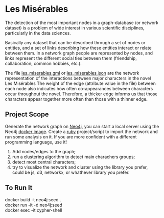 # Les Misérables

The detection of the most important nodes in a graph-database (or network dataset) is a problem of wide interest in various scientific disciplines, particularly in the data sciences.

Basically any dataset that can be described through a set of nodes or entities, and a set of links describing how these entities interact or relate between them.
In a network graph people are represented by nodes, and links represent the different social ties between them (friendship, collaboration, common hobbies, etc.).

The file [les_miserables.gml](https://github.com/extendi/les-miserables/blob/main/data/les_miserables.gml) or [les_miserables.json](https://github.com/extendi/les-miserables/blob/main/data/les_miserables.json) are the network representation of the interactions between major characters in the novel Les Misérables The weight of the edge (attribute value in the file) between each node also indicates how often co-appearances between characters occur throughout the novel. Therefore, a thicker edge informs us that those characters appear together more often than those with a thinner edge. 

## Project Scope

Generate the network graph on [Neo4j](https://neo4j.com/), you can start a local server using the Neo4j [docker image](https://neo4j.com/developer/docker-run-neo4j/).
Create a [ruby](https://www.ruby-lang.org/it/) project/script to import the network and run some analysis on it. If you are more confident with a different programming language, use it!

1. Add nodes/edges to the graph;
2. run a clustering algorithm to detect main charachers groups;
3. detect most central characters;
4. try to visualize the network and cluster using the library you prefer, could be js, d3, networkx, or whathever library you prefer.

## To Run It

docker build -t neo4j:seed .  
docker run -it -d neo4j:seed  
docker exec -it <namecontainer> cypher-shell
